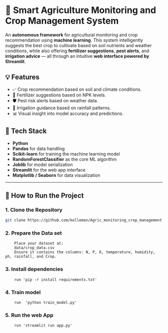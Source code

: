 # 🌾 Smart Agriculture Monitoring and Crop Management System

An **autonomous framework** for agricultural monitoring and crop recommendation using **machine learning**. This system intelligently suggests the best crop to cultivate based on soil nutrients and weather conditions, while also offering **fertilizer suggestions**, **pest alerts**, and **irrigation advice** — all through an intuitive **web interface powered by Streamlit**.

## 💡 Features

- ✅ Crop recommendation based on soil and climate conditions.
- 🧪 Fertilizer suggestions based on NPK levels.
- 🛡️ Pest risk alerts based on weather data.
- 🚿 Irrigation guidance based on rainfall patterns.
- 📊 Visual insight into model accuracy and predictions.

## 🧰 Tech Stack

- **Python**
- **Pandas** for data handling
- **Scikit-learn** for training the machine learning model
- **RandomForestClassifier** as the core ML algorithm
- **Joblib** for model serialization
- **Streamlit** for the web app interface
- **Matplotlib / Seaborn** for data visualization

---

## 🚀 How to Run the Project

### 1. Clone the Repository

```bash
git clone https://github.com/kelleman/Agric_monitoring_crop_management.git
```
### 2. Prepare the Data set
		Place your dataset at:
		data/crop_data.csv
		Ensure it contains the columns: N, P, K, temperature, humidity, ph, rainfall, and Crop.

### 3. Install dependencies
		run 'pip -r install requirements.txt'

### 4. Train model
		run  'python train_model.py'

### 5. Run the web App
		run 'streamlit run app.py'

